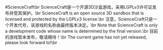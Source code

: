 #ScienceCraft\br
ScienceCraft是一个开源3D沙盒游戏，采用LGPLv3许可证发布并受其保护。\br
ScienceCraft is an open source 3D sandbox that is licensed and protected by the LGPLv3 license.\br
注意，ScienceCraft只是一个开发代号，该游戏的名称由最终版本决定。\br
Note that ScienceCraft is only a development code whose name is determined by the final version.\br
目前的游戏暂未发布，敬请期待！\br
The current game has not yet released, please look forward to!\br
